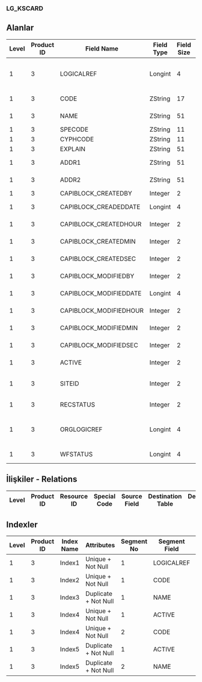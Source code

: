 ### LG_KSCARD

## Alanlar

**Level**|**Product ID**|**Field Name**|**Field Type**|**Field Size**|**Field Offset**|**Türkçe Açıklama**|**Expression**
-----|-----|-----|-----|-----|-----|-----|-----
1|3|LOGICALREF|Longint|4|0|Kasa log. Ref.|Safe Deposit Logical Reference
1|3|CODE|ZString|17|4|Hesap Kodu|Account Code
1|3|NAME|ZString|51|21|Hesap Adı|Account Name
1|3|SPECODE|ZString|11|72|Özel Kod|Aux. Code
1|3|CYPHCODE|ZString|11|83|Yetki Kodu|Auth. Code
1|3|EXPLAIN|ZString|51|94|Açıklama|Description
1|3|ADDR1|ZString|51|145|Adres Satırı|Address Line
1|3|ADDR2|ZString|51|196|Adres Satırı|Address Line
1|3|CAPIBLOCK_CREATEDBY|Integer|2|247|Oluşturan|Created By
1|3|CAPIBLOCK_CREADEDDATE|Longint|4|249|Oluşturulma Tarihi|Created Date
1|3|CAPIBLOCK_CREATEDHOUR|Integer|2|253|Oluşturulma Saati|Created Hour
1|3|CAPIBLOCK_CREATEDMIN|Integer|2|255|Oluşturulma Dakikası|Created Minute
1|3|CAPIBLOCK_CREATEDSEC|Integer|2|257|Oluşturulma Saniyesi|Created Second
1|3|CAPIBLOCK_MODIFIEDBY|Integer|2|259|Değiştiren|Modified By
1|3|CAPIBLOCK_MODIFIEDDATE|Longint|4|261|Değiştirilme Tarihi|Modified Date
1|3|CAPIBLOCK_MODIFIEDHOUR|Integer|2|265|Değiştirilme Saati|Modified Hour
1|3|CAPIBLOCK_MODIFIEDMIN|Integer|2|267|Değiştirilme Dakikası|Modified Minute
1|3|CAPIBLOCK_MODIFIEDSEC|Integer|2|269|Değiştirilme Saniyesi|Modified Second
1|3|ACTIVE|Integer|2|271|Kullanım durumu|Usage Status
1|3|SITEID|Integer|2|273|Veri Merkezi|Data Processing Site
1|3|RECSTATUS|Integer|2|275|Kayıt Durumu|Record Status
1|3|ORGLOGICREF|Longint|4|277|Orijinal Kayıt Log. Ref.|Original Record Logical Reference
1|3|WFSTATUS|Longint|4|281|Kullanımda Değil|Not In Use

## İlişkiler - Relations
**Level**|**Product ID**|**Resource ID**|**Special Code**|**Source Field**|**Destination Table**|**Destination Field**|**Relation Type**|**Extra Condition**
-----|-----|-----|-----|-----|-----|-----|-----|-----

## Indexler
**Level**|**Product ID**|**Index Name**|**Attributes**|**Segment No**|**Segment Field**|**Sense**
-----|-----|-----|-----|-----|-----|-----
1|3|Index1|Unique + Not Null|1|LOGICALREF|Ascending
1|3|Index2|Unique + Not Null|1|CODE|Ascending
1|3|Index3|Duplicate + Not Null|1|NAME|Ascending
1|3|Index4|Unique + Not Null|1|ACTIVE|Ascending
1|3|Index4|Unique + Not Null|2|CODE|Ascending
1|3|Index5|Duplicate + Not Null|1|ACTIVE|Ascending
1|3|Index5|Duplicate + Not Null|2|NAME|Ascending
